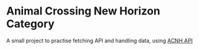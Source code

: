 # Animal Crossing New Horizon Category

A small project to practise fetching API and handling data, using [ACNH API](http://acnhapi.com/)
